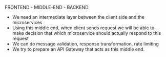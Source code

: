 FRONTEND  - MIDDLE-END - BACKEND

- We need an intermediate layer between the client side and the microservices
- Using this middle end, when client sends request we will be able to make decision that which microservice
  should actually respond to this request
- We can do message validation, response transformation, rate limiting
- We try to prepare an API Gateway that acts as this middle end.
